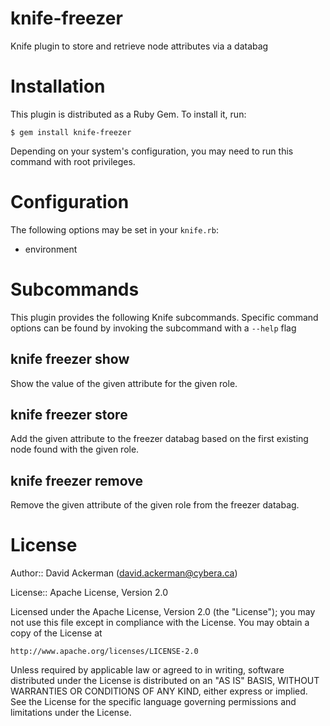 knife-freezer
=============

Knife plugin to store and retrieve node attributes via a databag

# Installation #

This plugin is distributed as a Ruby Gem. To install it, run:

    $ gem install knife-freezer

Depending on your system's configuration, you may need to run this command with root privileges.

# Configuration #

The following options may be set in your `knife.rb`:

* environment

# Subcommands #

This plugin provides the following Knife subcommands. Specific command options can be found by invoking the subcommand with a `--help` flag

knife freezer show
-----------------------------

Show the value of the given attribute for the given role.

knife freezer store
-----------------------------

Add the given attribute to the freezer databag based on the first existing node found with the given role.

knife freezer remove
---------------------------

Remove the given attribute of the given role from the freezer databag.

# License #

Author:: David Ackerman (<david.ackerman@cybera.ca>)

License:: Apache License, Version 2.0

Licensed under the Apache License, Version 2.0 (the "License");
you may not use this file except in compliance with the License.
You may obtain a copy of the License at

    http://www.apache.org/licenses/LICENSE-2.0

Unless required by applicable law or agreed to in writing, software
distributed under the License is distributed on an "AS IS" BASIS,
WITHOUT WARRANTIES OR CONDITIONS OF ANY KIND, either express or implied.
See the License for the specific language governing permissions and
limitations under the License.